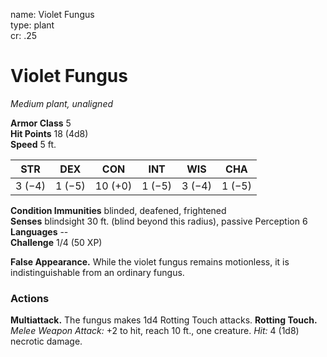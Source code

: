 name: Violet Fungus    
type: plant    
cr: .25

# Violet Fungus 
_Medium plant, unaligned_

**Armor Class** 5    
**Hit Points** 18 (4d8)    
**Speed** 5 ft.

| STR     | DEX     | CON     | INT     | WIS     | CHA     |
|---------|---------|---------|---------|---------|---------|
| 3 (−4)  | 1 (−5)  | 10 (+0) | 1 (−5)  | 3 (−4)  | 1 (−5)  |

**Condition Immunities** blinded, deafened, frightened    
**Senses** blindsight 30 ft. (blind beyond this radius), passive Perception 6    
**Languages** --    
**Challenge** 1/4 (50 XP)

**False Appearance.** While the violet fungus remains motionless, it is indistinguishable from an ordinary fungus.

### Actions 
**Multiattack.** The fungus makes 1d4 Rotting Touch attacks. 
**Rotting Touch.** _Melee Weapon Attack:_ +2 to hit, reach 10 ft., one creature. _Hit:_ 4 (1d8) necrotic damage.    

